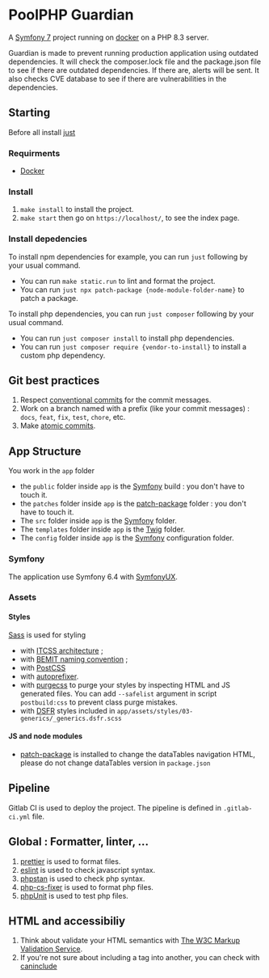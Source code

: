 # PoolPHP Guardian
A [Symfony 7](https://symfony.com/) project running on [docker](https://www.docker.com/)
on a PHP 8.3 server.

Guardian is made to prevent running production application using outdated dependencies.
It will check the composer.lock file and the package.json file to see if there are outdated dependencies.
If there are, alerts will be sent.
It also checks CVE database to see if there are vulnerabilities in the dependencies.

## Starting

Before all install [just](https://github.com/casey/just)

### Requirments
- [Docker](https://www.docker.com/)

### Install
1. `make install` to install the project.
2. `make start` then go on `https://localhost/`, to see the index page.

### Install depedencies

To install npm dependencies for example, you can run `just` following by your usual command.
- You can run `make static.run` to lint and format the project.
- You can run `just npx patch-package {node-module-folder-name}` to patch a package.

To install php dependencies, you can run `just composer` following by your usual command.
- You can run `just composer install` to install php dependencies.
- You can run `just composer require {vendor-to-install}` to install a custom php dependency.

## Git best practices
1. Respect [conventional commits](https://www.conventionalcommits.org/fr/v1.0.0/) for the commit messages.
2. Work on a branch named with a prefix (like your commit messages) : `docs`, `feat`, `fix`, `test`, `chore`, etc.
3. Make [atomic commits](https://www.codeheroes.fr/2021/10/25/git-pourquoi-ecrire-des-commits-atomiques/).


## App Structure
You work in the `app` folder
- the `public` folder inside `app` is the [Symfony](https://symfony.com/) build : you don't have to touch it.
- the `patches` folder inside `app` is the [patch-package](https://www.npmjs.com/package/patch-package) folder : you don't have to touch it.
- The `src` folder inside `app` is the [Symfony](https://symfony.com/) folder.
- The `templates` folder inside `app` is the [Twig](https://twig.symfony.com/) folder.
- The `config` folder inside `app` is the [Symfony](https://symfony.com/) configuration folder.

### Symfony
The application use Symfony 6.4 with [SymfonyUX](https://ux.symfony.com/).

### Assets

#### Styles
[Sass](https://sass-lang.com/) is used for styling

- with [ITCSS architecture](https://www.creativebloq.com/web-design/manage-large-css-projects-itcss-101517528) ;
- with [BEMIT naming convention](https://csswizardry.com/2015/08/bemit-taking-the-bem-naming-convention-a-step-further/) ;
- with [PostCSS](https://github.com/postcss/postcss)
- with [autoprefixer](https://www.npmjs.com/package/autoprefixer).
- with [purgecss](https://purgecss.com/) to purge your styles by inspecting HTML and JS generated files. You can add `--safelist` argument in script `postbuild:css` to prevent class purge mistakes.
- with [DSFR](https://github.com/GouvernementFR/dsfr/releases) styles included in `app/assets/styles/03-generics/_generics.dsfr.scss`

#### JS and node modules

- [patch-package](https://www.npmjs.com/package/patch-package) is installed to change the dataTables navigation HTML, please do not change dataTables version in `package.json`

## Pipeline

Gitlab CI is used to deploy the project. The pipeline is defined in `.gitlab-ci.yml` file.


## Global : Formatter, linter, ...
1. [prettier](https://prettier.io/) is used to format files.
2. [eslint](https://eslint.org/) is used to check javascript syntax.
3. [phpstan](https://phpstan.org/) is used to check php syntax.
4. [php-cs-fixer](https://github.com/PHP-CS-Fixer/PHP-CS-Fixer) is used to format php files.
5. [phpUnit](https://phpunit.de/) is used to test php files.


## HTML and accessibiliy
1. Think about validate your HTML semantics with [The W3C Markup Validation Service](https://validator.w3.org/).
2. If you're not sure about including a tag into another, you can check with [caninclude](https://caninclude.glitch.me/)
